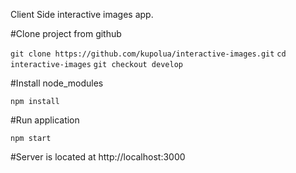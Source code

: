 Client Side interactive images app.

#Clone project from github

`git clone https://github.com/kupolua/interactive-images.git`
`cd interactive-images`
`git checkout develop`

#Install node_modules

`npm install`

#Run application

`npm start`

#Server is located at http://localhost:3000